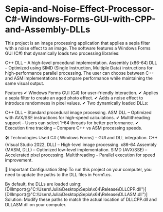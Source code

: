 # Sepia-and-Noise-Effect-Processor-C#-Windows-Forms-GUI-with-CPP-and-Assembly-DLLs
This project is an image processing application that applies a sepia filter with a noise effect to an image. The software features a Windows Forms GUI (C#) that dynamically loads two processing libraries:

C++ DLL – A high-level procedural implementation.
Assembly (x86-64) DLL – Optimized using SIMD (Single Instruction, Multiple Data) instructions for high-performance parallel processing.
The user can choose between C++ and ASM implementations to compare performance while maintaining the same visual output.

Features
✔ Windows Forms GUI (C#) for user-friendly interaction.
✔ Applies a sepia filter to create an aged photo effect.
✔ Adds a noise effect to introduce randomness in pixel values.
✔ Two dynamically loaded DLLs:

C++ DLL – Standard procedural image processing.
ASM DLL – Optimized with AVX/SSE instructions for high-speed calculations.
✔ Multithreading support – Users can select 1–64 threads for better performance.
✔ Execution time tracking – Compare C++ vs ASM processing speeds.

🛠 Technologies Used
C# ( Windows Forms) – GUI and DLL integration.
C++ (Visual Studio 2022, DLL) – High-level image processing.
x86-64 Assembly (MASM, DLL) – Optimized low-level implementation.
SIMD (AVX/SSE) – Accelerated pixel processing.
Multithreading – Parallel execution for speed improvement.

📌 Important Configuration Step
To run this project on your computer, you need to update the paths to the DLL files in Form1.cs.

By default, the DLLs are loaded using:
[DllImport(@"C:\Users\Julia\Desktop\Sepia\x64\Release\DLLCPP.dll")]
[DllImport(@"C:\Users\Julia\Desktop\Sepia\x64\Release\DLLASM.dll")]
Solution: Modify these paths to match the actual location of DLLCPP.dll and DLLASM.dll on your computer.
